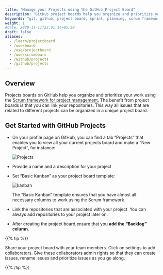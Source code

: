 ```yaml
---
title: "Manage your Projects using the GitHub Project Board"
description: "GitHub project boards help you organize and prioritize your work using the Scrum framework for project management."
keywords: "git, github, project board, sprint, planning, scrum framework"
weight: 1
#date: 2020-11-11T22:01:14+05:30
draft: false
aliases:
  - /learn/projectboard
  - /use/board
  - /use/projectboard
  - /use/scrumboard
  - /Github/projects
  - /github/projects
---
```


## Overview

Projects boards on GitHub help you organize and prioritize your work using the [Scrum framework for project management](https://tilburgsciencehub.com/learn/scrum). The benefit from project boards is that you can link your repositories. This way all issues that are related to different projects can be organized in a unique project board.

## Get Started with GitHub Projects

- On your profile page on GitHub, you can find a tab “Projects” that enables you to view all your current projects board and make a “New Project”, for instance:

  ![Projects](../projects.png)

- Provide a name and a description for your project

- Set “Basic Kanban” as your project board template:

  ![kanban](../basicKanban.png)

  The “Basic Kanban” template ensures that you have almost all necessary columns to work using the Scrum framework.

- Link the repositories that are associated with your project. You can always add repositories to your project later on.  

- After creating the project board,ensure that you  **add the “Backlog” column**.

{{% tip %}}

Share your project board with your team members. Click on settings to add collaborators. Give these collaborators admin rights so that they can create issues, rename issues and prioritize issues as you go along.

{{% /tip %}}
